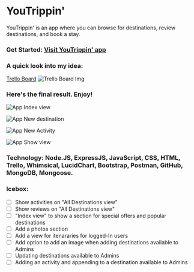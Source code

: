 # YouTrippin'

YouTrippin' is an app where you can browse for destinations, review destinations, and book a stay.

### Get Started: [Visit YouTrippin' app](https://you-trippin.herokuapp.com/)


### A quick look into my idea: 
[Trello Board](https://trello.com/b/8G19LVq6/youtrippin) 
![Trello Board Img](https://i.imgur.com/Iz8WbS7.png)   


### Here's the final result. Enjoy!

![App Index view](https://i.imgur.com/O0dbbe1.png)

![App New destination](https://i.imgur.com/TOf2O5U.png)

![App New Activity](https://i.imgur.com/J0Er1c5.png)

![App Show view](https://i.imgur.com/Y13GTcY.png)


### Technology: Node.JS, ExpressJS, JavaScript, CSS, HTML, Trello, Whimsical, LucidChart, Bootstrap, Postman, GitHub, MongoDB, Mongoose.


### Icebox:
- [ ] Show activities on "All Destinations view" 
- [ ] Show reviews on "All Destinations view" 
- [ ] "Index view" to show a section for special offers and popular destinations 
- [ ] Add a photos section
- [ ] Add a view for itenararies for logged-In users
- [ ] Add option to add an image when adding destinations available to Admins
- [ ] Updating destinations available to Admins
- [ ] Adding an activity and appending to a destination available to Admins
